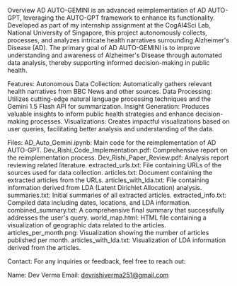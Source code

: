 Overview
AD AUTO-GEMINI is an advanced reimplementation of AD AUTO-GPT, leveraging the AUTO-GPT framework to enhance its functionality. Developed as part of my internship assignment at the CogAI4Sci Lab, National University of Singapore, this project autonomously collects, processes, and analyzes intricate health narratives surrounding Alzheimer's Disease (AD). The primary goal of AD AUTO-GEMINI is to improve understanding and awareness of Alzheimer's Disease through automated data analysis, thereby supporting informed decision-making in public health.

Features:
Autonomous Data Collection: Automatically gathers relevant health narratives from BBC News and other sources.
Data Processing: Utilizes cutting-edge natural language processing techniques and the Gemini 1.5 Flash API for summarization.
Insight Generation: Produces valuable insights to inform public health strategies and enhance decision-making processes.
Visualizations: Creates impactful visualizations based on user queries, facilitating better analysis and understanding of the data.

Files: 
AD_Auto_Gemini.ipynb: Main code for the reimplementation of AD AUTO-GPT.
Dev_Rishi_Code_Implementation.pdf: Comprehensive report on the reimplementation process.
Dev_Rishi_Paper_Review.pdf: Analysis report reviewing related literature.
extracted_urls.txt: File containing URLs of the sources used for data collection.
articles.txt: Document containing the extracted articles from the URLs.
articles_with_lda.txt: File containing information derived from LDA (Latent Dirichlet Allocation) analysis.
summaries.txt: Initial summaries of all extracted articles.
extracted_info.txt: Compiled data including dates, locations, and LDA information.
combined_summary.txt: A comprehensive final summary that successfully addresses the user's query.
world_map.html: HTML file containing a visualization of geographic data related to the articles.
articles_per_month.png: Visualization showing the number of articles published per month.
articles_with_lda.txt: Visualization of LDA information derived from the articles.

Contact:
For any inquiries or feedback, feel free to reach out:

Name: Dev Verma
Email: devrishiverma251@gmail.com

